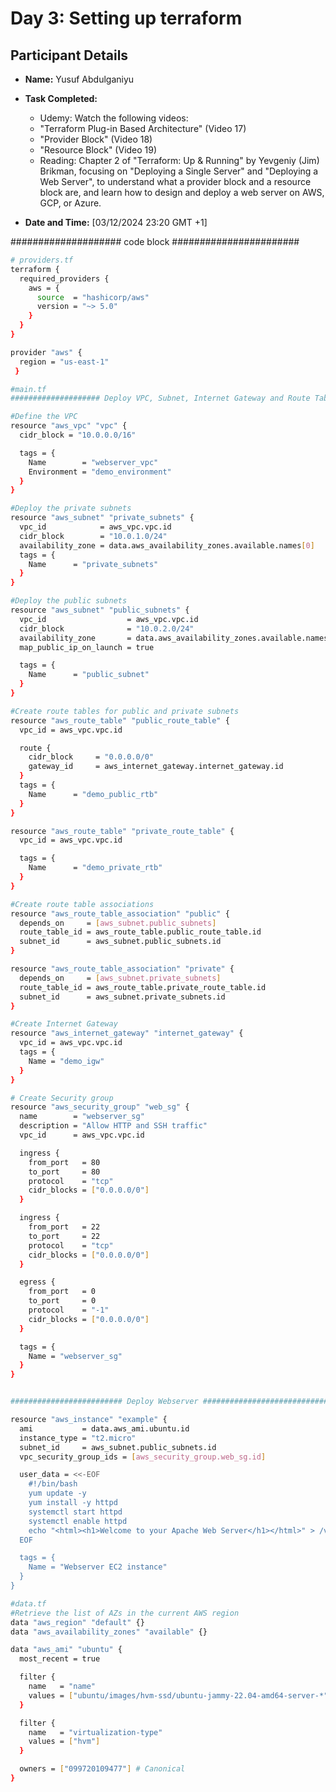 # Day 3: Setting up terraform 

## Participant Details
- **Name:** Yusuf Abdulganiyu
- **Task Completed:** 
    - Udemy: Watch the following videos:
    - "Terraform Plug-in Based Architecture" (Video 17)
    - "Provider Block" (Video 18)
    - "Resource Block" (Video 19)
    - Reading: Chapter 2 of "Terraform: Up & Running" by Yevgeniy (Jim) Brikman, focusing on "Deploying a Single Server" and "Deploying a Web Server", to understand what a provider block and a resource block are, and learn how to design and deploy a web server on AWS, GCP, or Azure.

    
- **Date and Time:** [03/12/2024 23:20 GMT +1]

#################### code block #######################

```bash
# providers.tf
terraform {
  required_providers {
    aws = {
      source  = "hashicorp/aws"
      version = "~> 5.0"
    }
  }
}

provider "aws" {
  region = "us-east-1"
 }
 ```

```bash
#main.tf
#################### Deploy VPC, Subnet, Internet Gateway and Route Table #######################################

#Define the VPC
resource "aws_vpc" "vpc" {
  cidr_block = "10.0.0.0/16"

  tags = {
    Name        = "webserver_vpc"
    Environment = "demo_environment"
  }
}

#Deploy the private subnets
resource "aws_subnet" "private_subnets" {
  vpc_id            = aws_vpc.vpc.id
  cidr_block        = "10.0.1.0/24"
  availability_zone = data.aws_availability_zones.available.names[0]
  tags = {
    Name      = "private_subnets"
  }
}

#Deploy the public subnets
resource "aws_subnet" "public_subnets" {
  vpc_id                  = aws_vpc.vpc.id
  cidr_block              = "10.0.2.0/24"
  availability_zone       = data.aws_availability_zones.available.names[0]
  map_public_ip_on_launch = true

  tags = {
    Name      = "public_subnet"
  }
}

#Create route tables for public and private subnets
resource "aws_route_table" "public_route_table" {
  vpc_id = aws_vpc.vpc.id

  route {
    cidr_block     = "0.0.0.0/0"
    gateway_id     = aws_internet_gateway.internet_gateway.id
  }
  tags = {
    Name      = "demo_public_rtb"
  }
}

resource "aws_route_table" "private_route_table" {
  vpc_id = aws_vpc.vpc.id

  tags = {
    Name      = "demo_private_rtb"
  }
}

#Create route table associations
resource "aws_route_table_association" "public" {
  depends_on     = [aws_subnet.public_subnets]
  route_table_id = aws_route_table.public_route_table.id
  subnet_id      = aws_subnet.public_subnets.id
}

resource "aws_route_table_association" "private" {
  depends_on     = [aws_subnet.private_subnets]
  route_table_id = aws_route_table.private_route_table.id
  subnet_id      = aws_subnet.private_subnets.id
}

#Create Internet Gateway
resource "aws_internet_gateway" "internet_gateway" {
  vpc_id = aws_vpc.vpc.id
  tags = {
    Name = "demo_igw"
  }
}

# Create Security group
resource "aws_security_group" "web_sg" {
  name        = "webserver_sg"
  description = "Allow HTTP and SSH traffic"
  vpc_id      = aws_vpc.vpc.id

  ingress {
    from_port   = 80
    to_port     = 80
    protocol    = "tcp"
    cidr_blocks = ["0.0.0.0/0"]
  }

  ingress {
    from_port   = 22
    to_port     = 22
    protocol    = "tcp"
    cidr_blocks = ["0.0.0.0/0"]
  }

  egress {
    from_port   = 0
    to_port     = 0
    protocol    = "-1"
    cidr_blocks = ["0.0.0.0/0"]
  }

  tags = {
    Name = "webserver_sg"
  }
}


######################### Deploy Webserver ######################################

resource "aws_instance" "example" {
  ami           = data.aws_ami.ubuntu.id
  instance_type = "t2.micro"
  subnet_id     = aws_subnet.public_subnets.id
  vpc_security_group_ids = [aws_security_group.web_sg.id]

  user_data = <<-EOF
    #!/bin/bash
    yum update -y
    yum install -y httpd
    systemctl start httpd
    systemctl enable httpd
    echo "<html><h1>Welcome to your Apache Web Server</h1></html>" > /var/www/html/index.html
  EOF

  tags = {
    Name = "Webserver EC2 instance"
  }
}
```

```bash
#data.tf
#Retrieve the list of AZs in the current AWS region
data "aws_region" "default" {}
data "aws_availability_zones" "available" {}

data "aws_ami" "ubuntu" {
  most_recent = true

  filter {
    name   = "name"
    values = ["ubuntu/images/hvm-ssd/ubuntu-jammy-22.04-amd64-server-*"]
  }

  filter {
    name   = "virtualization-type"
    values = ["hvm"]
  }

  owners = ["099720109477"] # Canonical
}
```
